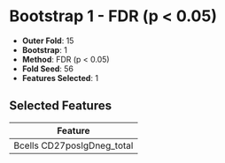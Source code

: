 # Bootstrap 1 - FDR (p < 0.05)

- **Outer Fold**: 15
- **Bootstrap**: 1
- **Method**: FDR (p < 0.05)
- **Fold Seed**: 56
- **Features Selected**: 1

## Selected Features

| Feature |
|---------|
| Bcells CD27posIgDneg_total |
